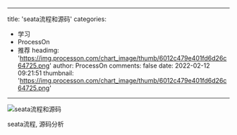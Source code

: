 
---
title: 'seata流程和源码'
categories: 
 - 学习
 - ProcessOn
 - 推荐
headimg: 'https://img.processon.com/chart_image/thumb/6012c479e401fd6d26c64725.png'
author: ProcessOn
comments: false
date: 2022-02-12 09:21:51
thumbnail: 'https://img.processon.com/chart_image/thumb/6012c479e401fd6d26c64725.png'
---

<div>   
<img class="thumb" alt="seata流程和源码" src="https://img.processon.com/chart_image/thumb/6012c479e401fd6d26c64725.png" referrerpolicy="no-referrer">
<p>seata流程, 源码分析</p>  
</div>
            